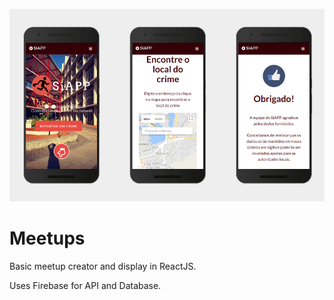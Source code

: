 ![Meetups](https://github.com/arturguimaraes/SiAPP/blob/master/assets/img/siapp_mob.png?raw=true)

# Meetups

<p>Basic meetup creator and display in ReactJS.</p>
<p>Uses Firebase for API and Database.</p>